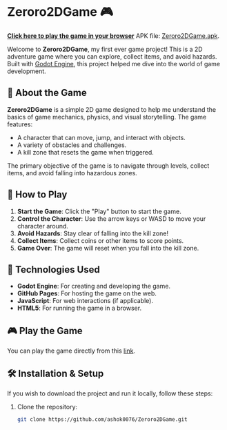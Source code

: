 # Zeroro2DGame 🎮

**[Click here to play the game in your browser](https://ashok0076.github.io/Zeroro2DGame/)**
APK file: [Zeroro2DGame.apk](https://github.com/ashok0076/Zeroro2DGame/raw/main/Zeroro2D.apk).

Welcome to **Zeroro2DGame**, my first ever game project! This is a 2D adventure game where you can explore, collect items, and avoid hazards. Built with [Godot Engine](https://godotengine.org/), this project helped me dive into the world of game development.

## 📜 About the Game

**Zeroro2DGame** is a simple 2D game designed to help me understand the basics of game mechanics, physics, and visual storytelling. The game features:

- A character that can move, jump, and interact with objects.
- A variety of obstacles and challenges.
- A kill zone that resets the game when triggered.

The primary objective of the game is to navigate through levels, collect items, and avoid falling into hazardous zones.

## 🚀 How to Play

1. **Start the Game**: Click the "Play" button to start the game.
2. **Control the Character**: Use the arrow keys or WASD to move your character around.
3. **Avoid Hazards**: Stay clear of falling into the kill zone!
4. **Collect Items**: Collect coins or other items to score points.
5. **Game Over**: The game will reset when you fall into the kill zone.

## 🔧 Technologies Used

- **Godot Engine**: For creating and developing the game.
- **GitHub Pages**: For hosting the game on the web.
- **JavaScript**: For web interactions (if applicable).
- **HTML5**: For running the game in a browser.

## 🎮 Play the Game

You can play the game directly from this [link](https://ashok0076.github.io/Zeroro2DGame/).

## 🛠️ Installation & Setup

If you wish to download the project and run it locally, follow these steps:

1. Clone the repository:
   ```bash
   git clone https://github.com/ashok0076/Zeroro2DGame.git
